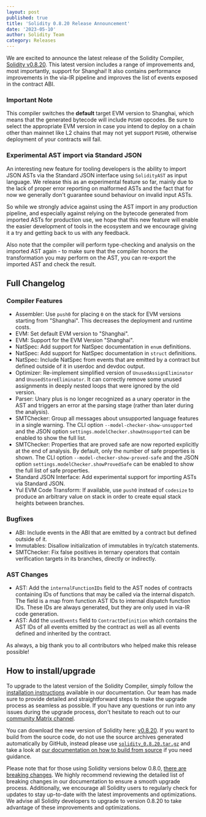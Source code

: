 ```yaml
---
layout: post
published: true
title: 'Solidity 0.8.20 Release Announcement'
date: '2023-05-10'
author: Solidity Team
category: Releases
---
```



We are excited to announce the latest release of the Solidity Compiler, [Solidity v0.8.20](https://github.com/ethereum/solidity/releases/tag/v0.8.20). 
This latest version includes a range of improvements and, most importantly, support for Shanghai!
It also contains performance improvements in the via-IR pipeline and improves the list of events exposed in the contract ABI.

### Important Note

This compiler switches the **default** target EVM version to Shanghai, which means that the generated bytecode will include ``PUSH0`` opcodes.
Be sure to select the appropriate EVM version in case you intend to deploy on a chain other than mainnet like L2 chains that may not yet support ``PUSH0``,
otherwise deployment of your contracts will fail.


### Experimental AST import via Standard JSON

An interesting new feature for tooling developers is the ability to import JSON ASTs via the Standard JSON interface using ``SolidityAST`` as input language.
We release this as an experimental feature so far, mainly due to the lack of proper error reporting on malformed ASTs and the fact that for now we
generally don't guarantee sound behaviour on invalid input ASTs.

So while we strongly advice against using the AST import in any production pipeline, and especially against relying on the bytecode generated from imported
ASTs for production use, we hope that this new feature will enable the easier development of tools in the ecosystem and we encourage giving it a try and
getting back to us with any feedback.

Also note that the compiler will perform type-checking and analysis on the imported AST again - to make sure that the compiler honors the transformation you
may perform on the AST, you can re-export the imported AST and check the result.

## Full Changelog

### Compiler Features
 * Assembler: Use ``push0`` for placing ``0`` on the stack for EVM versions starting from "Shanghai". This decreases the deployment and runtime costs.
 * EVM: Set default EVM version to "Shanghai".
 * EVM: Support for the EVM Version "Shanghai".
 * NatSpec: Add support for NatSpec documentation in ``enum`` definitions.
 * NatSpec: Add support for NatSpec documentation in ``struct`` definitions.
 * NatSpec: Include NatSpec from events that are emitted by a contract but defined outside of it in userdoc and devdoc output.
 * Optimizer: Re-implement simplified version of ``UnusedAssignEliminator`` and ``UnusedStoreEliminator``. It can correctly remove some unused assignments in deeply nested loops that were ignored by the old version.
 * Parser: Unary plus is no longer recognized as a unary operator in the AST and triggers an error at the parsing stage (rather than later during the analysis).
 * SMTChecker: Group all messages about unsupported language features in a single warning. The CLI option ``--model-checker-show-unsupported`` and the JSON option ``settings.modelChecker.showUnsupported`` can be enabled to show the full list.
 * SMTChecker: Properties that are proved safe are now reported explicitly at the end of analysis. By default, only the number of safe properties is shown. The CLI option ``--model-checker-show-proved-safe`` and the JSON option ``settings.modelChecker.showProvedSafe`` can be enabled to show the full list of safe properties.
 * Standard JSON Interface: Add experimental support for importing ASTs via Standard JSON.
 * Yul EVM Code Transform: If available, use ``push0`` instead of ``codesize`` to produce an arbitrary value on stack in order to create equal stack heights between branches.


### Bugfixes
 * ABI: Include events in the ABI that are emitted by a contract but defined outside of it.
 * Immutables: Disallow initialization of immutables in try/catch statements.
 * SMTChecker: Fix false positives in ternary operators that contain verification targets in its branches, directly or indirectly.


### AST Changes
 * AST: Add the ``internalFunctionIDs`` field to the AST nodes of contracts containing IDs of functions that may be called via the internal dispatch. The field is a map from function AST IDs to internal dispatch function IDs. These IDs are always generated, but they are only used in via-IR code generation.
 * AST: Add the ``usedEvents`` field to ``ContractDefinition`` which contains the AST IDs of all events emitted by the contract as well as all events defined and inherited by the contract.

As always, a big thank you to all contributors who helped make this release possible!

## How to install/upgrade
To upgrade to the latest version of the Solidity Compiler, 
simply follow the [installation instructions](https://docs.soliditylang.org/en/v0.8.19/installing-solidity.html) available in our documentation. 
Our team has made sure to provide detailed and straightforward steps to make the upgrade process as seamless as possible. 
If you have any questions or run into any issues during the upgrade process, 
don't hesitate to reach out to our [community Matrix channel](https://matrix.to/#/#ethereum_solidity:gitter.im). 

You can download the new version of Solidity here: [v0.8.20](https://github.com/ethereum/solidity/releases/tag/v0.8.20).
If you want to build from the source code, do not use the source archives generated automatically by GitHub, 
instead please use [`solidity_0.8.20.tar.gz`](https://github.com/ethereum/solidity/releases/download/v0.8.20/solidity_0.8.20.tar.gz)
and take a look at [our documentation on how to build from source](https://docs.soliditylang.org/en/v0.8.20/installing-solidity.html#building-from-source)
if you need guidance.

Please note that for those using Solidity versions below 0.8.0, [there are breaking changes](https://docs.soliditylang.org/en/v0.8.20/080-breaking-changes.html). 
We highly recommend reviewing the detailed list of breaking changes in our documentation to ensure a smooth upgrade process. 
Additionally, we encourage all Solidity users to regularly check for updates to stay up-to-date with the latest improvements and optimizations.
We advise all Solidity developers to upgrade to version 0.8.20 to take advantage of these improvements and optimizations.

